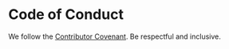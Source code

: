 # Code of Conduct

We follow the [Contributor Covenant](https://www.contributor-covenant.org/).
Be respectful and inclusive.